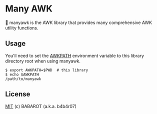 # Many AWK

:monkey: manyawk is the AWK library that provides many comprehensive AWK utility functions.

## Usage

You'll need to set the [AWKPATH](https://www.gnu.org/software/gawk/manual/html_node/AWKPATH-Variable.html#AWKPATH-Variable) environment variable to this library directory root when using manyawk.

```console
$ export AWKPATH=$PWD  # this library
$ echo $AWKPATH
/path/to/manyawk
```

## License

[MIT](http://b4b4r07.mit-license.org) (c) BABAROT (a.k.a. b4b4r07)
